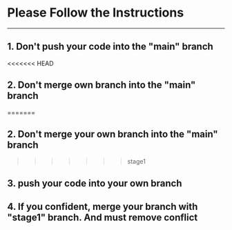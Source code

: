 # Please Follow the Instructions
----------------------------------------------------------
## 1. Don't push your code into the "main" branch
<<<<<<< HEAD
## 2. Don't merge own branch into the "main" branch
=======
## 2. Don't merge your own branch into the "main" branch
>>>>>>> stage1
## 3. push your code into your own branch
## 4. If you confident, merge your branch with "stage1" branch. And must remove conflict